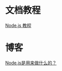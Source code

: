 # 文档教程

[Node.js 教程](http://www.runoob.com/nodejs/nodejs-tutorial.html)

# 博客

[Node.js是用来做什么的？](https://www.zhihu.com/question/33578075/answer/56951771)